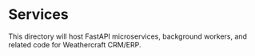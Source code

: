 # Services

This directory will host FastAPI microservices, background workers, and related code for Weathercraft CRM/ERP.
